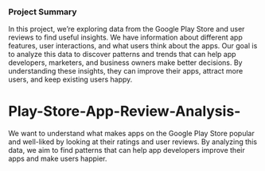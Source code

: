 ### **Project Summary**
In this project, we’re exploring data from the Google Play Store and user reviews to find useful insights. We have information about different app features, user interactions, and what users think about the apps. Our goal is to analyze this data to discover patterns and trends that can help app developers, marketers, and business owners make better decisions. By understanding these insights, they can improve their apps, attract more users, and keep existing users happy.

# Play-Store-App-Review-Analysis-
We want to understand what makes apps on the Google Play Store popular and well-liked by looking at their ratings and user reviews. By analyzing this data, we aim to find patterns that can help app developers improve their apps and make users happier. 

